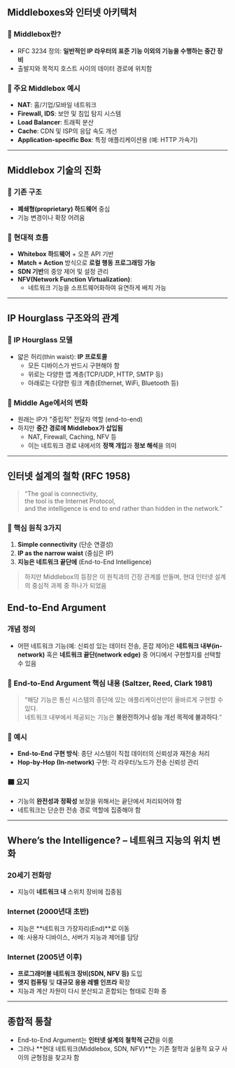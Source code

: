 ## Middleboxes와 인터넷 아키텍처

### 🔹 Middlebox란?
- RFC 3234 정의: **일반적인 IP 라우터의 표준 기능 이외의 기능을 수행하는 중간 장비**
- 출발지와 목적지 호스트 사이의 데이터 경로에 위치함

### 🔹 주요 Middlebox 예시
- **NAT**: 홈/기업/모바일 네트워크
- **Firewall, IDS**: 보안 및 침입 탐지 시스템
- **Load Balancer**: 트래픽 분산
- **Cache**: CDN 및 ISP의 응답 속도 개선
- **Application-specific Box**: 특정 애플리케이션용 (예: HTTP 가속기)

---

## Middlebox 기술의 진화

### 🔹 기존 구조
- **폐쇄형(proprietary) 하드웨어** 중심
- 기능 변경이나 확장 어려움

### 🔹 현대적 흐름
- **Whitebox 하드웨어** + 오픈 API 기반
- **Match + Action** 방식으로 **로컬 행동 프로그래밍 가능**
- **SDN 기반**의 중앙 제어 및 설정 관리
- **NFV(Network Function Virtualization)**:
  - 네트워크 기능을 소프트웨어화하여 유연하게 배치 가능

---

## IP Hourglass 구조와의 관계

### 🔹 IP Hourglass 모델
- 얇은 허리(thin waist): **IP 프로토콜**
  - 모든 디바이스가 반드시 구현해야 함
  - 위로는 다양한 앱 계층(TCP/UDP, HTTP, SMTP 등)
  - 아래로는 다양한 링크 계층(Ethernet, WiFi, Bluetooth 등)

### 🔹 Middle Age에서의 변화
- 원래는 IP가 "중립적" 전달자 역할 (end-to-end)
- 하지만 **중간 경로에 Middlebox가 삽입됨**
  - NAT, Firewall, Caching, NFV 등
  - 이는 네트워크 경로 내에서의 **정책 개입**과 **정보 해석**을 의미

---

## 인터넷 설계의 철학 (RFC 1958)

> “The goal is connectivity,  
> the tool is the Internet Protocol,  
> and the intelligence is end to end rather than hidden in the network.”

### 🔹 핵심 원칙 3가지
1. **Simple connectivity** (단순 연결성)
2. **IP as the narrow waist** (중심은 IP)
3. **지능은 네트워크 끝단에** (End-to-End Intelligence)

> 하지만 Middlebox의 등장은 이 원칙과의 긴장 관계를 만들며, 현대 인터넷 설계의 중심적 과제 중 하나가 되었음

## End-to-End Argument

### 개념 정의
- 어떤 네트워크 기능(예: 신뢰성 있는 데이터 전송, 혼잡 제어)은 **네트워크 내부(in-network)** 혹은 **네트워크 끝단(network edge)** 중 어디에서 구현할지를 선택할 수 있음

### 🔹 End-to-End Argument 핵심 내용 (Saltzer, Reed, Clark 1981)
> “해당 기능은 통신 시스템의 종단에 있는 애플리케이션만이 올바르게 구현할 수 있다.  
> 네트워크 내부에서 제공되는 기능은 **불완전하거나 성능 개선 목적에 불과하다**.”

### 🔹 예시
- **End-to-End 구현 방식**: 종단 시스템이 직접 데이터의 신뢰성과 재전송 처리
- **Hop-by-Hop (In-network)** 구현: 각 라우터/노드가 전송 신뢰성 관리

### 🟦 요지
- 기능의 **완전성과 정확성** 보장을 위해서는 끝단에서 처리되어야 함
- 네트워크는 단순한 전송 경로 역할에 집중해야 함

---

## Where’s the Intelligence? – 네트워크 지능의 위치 변화

### 20세기 전화망
- 지능이 **네트워크 내** 스위치 장비에 집중됨

### Internet (2000년대 초반)
- 지능은 **네트워크 가장자리(End)**로 이동
- 예: 사용자 디바이스, 서버가 지능과 제어를 담당

### Internet (2005년 이후)
- **프로그래머블 네트워크 장비(SDN, NFV 등)** 도입
- **엣지 컴퓨팅** 및 **대규모 응용 레벨 인프라** 확장
- 지능과 계산 자원이 다시 분산되고 혼합되는 형태로 진화 중

---

## 종합적 통찰
- End-to-End Argument는 **인터넷 설계의 철학적 근간**을 이룸
- 그러나 **현대 네트워크(Middlebox, SDN, NFV)**는 기존 철학과 실용적 요구 사이의 균형점을 찾고자 함

